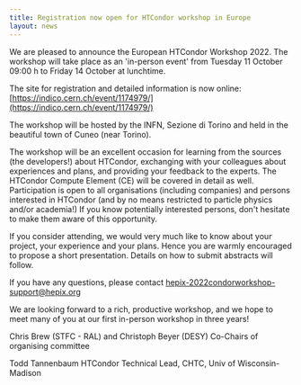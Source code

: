 ```yaml
---
title: Registration now open for HTCondor workshop in Europe
layout: news
---
```


We are pleased to announce the European HTCondor Workshop 2022. The workshop will take place as an 'in-person event' from Tuesday 11 October 09:00 h
to Friday 14 October at lunchtime.

The site for registration and detailed information is now online:
[https://indico.cern.ch/event/1174979/](https://indico.cern.ch/event/1174979/)

The workshop will be hosted by the INFN, Sezione di Torino and held in the beautiful town of Cuneo (near Torino).

The workshop will be an excellent occasion for learning from the sources (the developers!) about HTCondor, exchanging with your colleagues about experiences and plans, and providing your feedback to the experts. The HTCondor Compute Element (CE) will be covered in detail as well. Participation is open to all organisations (including companies) and persons interested in HTCondor (and by no means restricted to particle physics and/or academia!) If you know potentially interested persons, don't hesitate to make them aware of this opportunity.

If you consider attending, we would very much like to know about your project, your experience and your plans. Hence you are warmly encouraged to propose a short presentation. Details on how to submit abstracts will follow.

If you have any questions, please contact
[hepix-2022condorworkshop-support@hepix.org](hepix-2022condorworkshop-support@hepix.org)

We are looking forward to a rich, productive workshop, and we hope to meet many of you at our first in-person workshop in three years!

Chris Brew (STFC - RAL) and Christoph Beyer (DESY)
Co-Chairs of organising committee

Todd Tannenbaum
HTCondor Technical Lead, CHTC, Univ of Wisconsin-Madison